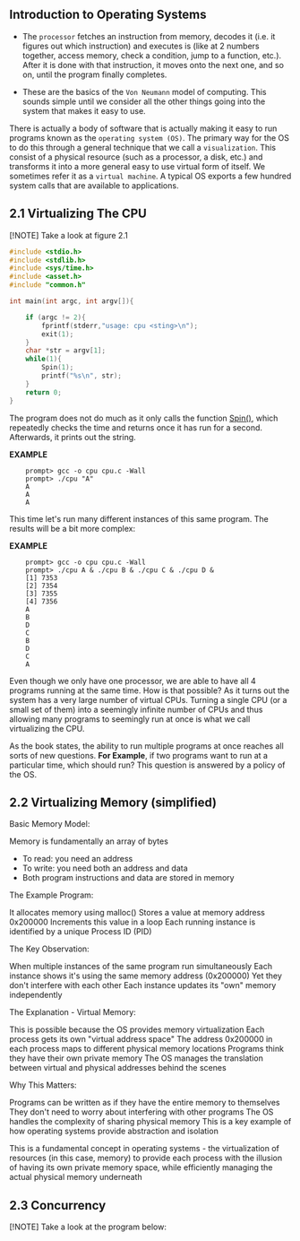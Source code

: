 ## Introduction to Operating Systems

* The `processor` fetches an instruction from memory, decodes it (i.e. it figures out which instruction) and executes is (like at 2 numbers together, access memory, check a condition, jump to a function, etc.). After it is done with that instruction, it moves onto the next one, and so on, until the program finally completes.



* These are the basics of the `Von Neumann` model of computing. This sounds simple until we consider all the other things going into the system that makes it easy to use. 

There is actually a body of software that is actually making it easy to run programs known as the `operating system (OS)`. 
The primary way for the OS to do this through a general technique that we call a    `visualization`. This consist of a physical resource (such as a processor, a disk, etc.) and transforms it into a more general easy to use virtual form of itself. We sometimes refer it as a `virtual machine`.
A typical OS exports a few hundred system calls that are available to applications. 


## 2.1 Virtualizing The CPU 

[!NOTE]
Take a look at figure 2.1

```C
#include <stdio.h>
#include <stdlib.h>
#include <sys/time.h>
#include <asset.h>
#include "common.h"

int main(int argc, int argv[]){

    if (argc != 2){
        fprintf(stderr,"usage: cpu <sting>\n");
        exit(1);
    }
    char *str = argv[1];
    while(1){
        Spin(1);
        printf("%s\n", str);
    }
    return 0;
}
```

The program does not do much as it only calls the function <ins>Spin()</ins>, which repeatedly checks the time and returns once it has run for a second. Afterwards, it prints out the string.

__EXAMPLE__
```
    prompt> gcc -o cpu cpu.c -Wall
    prompt> ./cpu "A"
    A
    A
    A
```
This time let's run many different instances of this same program. The results will be a bit more complex:

__EXAMPLE__
```
    prompt> gcc -o cpu cpu.c -Wall
    prompt> ./cpu A & ./cpu B & ./cpu C & ./cpu D &
    [1] 7353
    [2] 7354
    [3] 7355
    [4] 7356
    A
    B
    D
    C
    B
    D
    C
    A
```

Even though we only have one processor, we are able to have all 4 programs running at the same time. How is that possible?
As it turns out the system has a very large number of virtual CPUs. Turning a single CPU (or a small set of them) into a seemingly infinite number of CPUs and thus allowing many programs to seemingly run at once is what we call virtualizing the CPU.

As the book states, the ability to run multiple programs at once reaches all sorts of new questions. __For Example__,  if two programs want to run at a particular time, which should run? This question is answered by a policy of the OS.

## 2.2 Virtualizing Memory (simplified)

Basic Memory Model:

Memory is fundamentally an array of bytes
*    To read: you need an address
*    To write: you need both an address and data
*   Both program instructions and data are stored in memory


The Example Program:

It allocates memory using malloc()
Stores a value at memory address 0x200000
Increments this value in a loop
Each running instance is identified by a unique Process ID (PID)


The Key Observation:

When multiple instances of the same program run simultaneously
Each instance shows it's using the same memory address (0x200000)
Yet they don't interfere with each other
Each instance updates its "own" memory independently


The Explanation - Virtual Memory:

This is possible because the OS provides memory virtualization
Each process gets its own "virtual address space"
The address 0x200000 in each process maps to different physical memory locations
Programs think they have their own private memory
The OS manages the translation between virtual and physical addresses behind the scenes


Why This Matters:

Programs can be written as if they have the entire memory to themselves
They don't need to worry about interfering with other programs
The OS handles the complexity of sharing physical memory
This is a key example of how operating systems provide abstraction and isolation



This is a fundamental concept in operating systems - the virtualization of resources (in this case, memory) to provide each process with the illusion of having its own private memory space, while efficiently managing the actual physical memory underneath

## 2.3 Concurrency

[!NOTE]
Take a look at the program below:

```c



```
